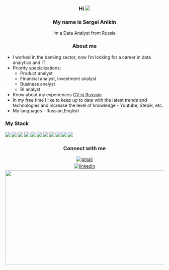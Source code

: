 <div align="center"> 

### Hi ![](https://user-images.githubusercontent.com/18350557/176309783-0785949b-9127-417c-8b55-ab5a4333674e.gif) 
### My name is Sergei Anikin
Im a Data Analyst from Russia 

</div>

<div align="center"> 
  
### About me

</div>

* I worked in the banking sector, now I’m looking for a career in data analytics and IT.
* Priority specializations:
   * Product analyst
   * Financial analyst, investment analyst
   * Business analyst
   * BI analyst
* Know about my experiences [CV in Russian](cv-link)
* In my free time I like to keep up to date with the latest trends and technologies and increase the level of knowledge - Youtube, Stepik, etc.
* My languages - Russian,English

### My Stack

<p>
    <img src="https://img.shields.io/badge/pandas-150458.svg?style=for-the-badge&logo=pandas&logoColor=white" />
    <img src="https://img.shields.io/badge/SciPy-8CAAE6.svg?style=for-the-badge&logo=SciPy&logoColor=white" />
    <img src="https://img.shields.io/badge/Jupyter-F37626.svg?style=for-the-badge&logo=Jupyter&logoColor=white" />
    <img src="https://img.shields.io/badge/Tableau-E97627.svg?style=for-the-badge&logo=Tableau&logoColor=white" />
    <img src="https://img.shields.io/badge/Microsoft%20PowerPoint-B7472A.svg?style=for-the-badge&logo=Microsoft-PowerPoint&logoColor=white" />
    <img src="https://img.shields.io/badge/PostgreSQL-4169E1.svg?style=for-the-badge&logo=PostgreSQL&logoColor=white" />
    <img src="https://img.shields.io/badge/MySQL-4479A1.svg?style=for-the-badge&logo=MySQL&logoColor=white" />
    <img src="https://img.shields.io/badge/GitHub-181717.svg?style=for-the-badge&logo=GitHub&logoColor=white" />
    <img src="https://img.shields.io/badge/Git-F05032.svg?style=for-the-badge&logo=Git&logoColor=white" />
    <img src="https://img.shields.io/badge/Python-3776AB.svg?style=for-the-badge&logo=Python&logoColor=white" />
    <img src="https://img.shields.io/badge/Go-00ADD8.svg?style=for-the-badge&logo=Go&logoColor=white" /> 
  
</p>

<div align="center">
  
### Connect with me 

</div>

<div align="center">
<a href="mailto:serg.anikin@gmail.com" target="_blank">
<img src=https://img.shields.io/badge/Gmail-EA4335.svg?style=for-the-badge&logo=Gmail&logoColor=white alt=gmail style="margin-bottom: 5px;" />
</a>
<div align="center">
<a href="https://" target="_blank">
<img src=https://img.shields.io/badge/LinkedIn-0A66C2.svg?style=for-the-badge&logo=LinkedIn&logoColor=white alt=linkedin style="margin-bottom: 5px;" />
</a> 

<img src="https://media.giphy.com/media/dWesBcTLavkZuG35MI/giphy.gif" width="600" height="300"/>

</div>
